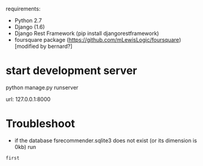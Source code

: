 requirements:
- Python 2.7
- Django (1.6)
- Django Rest Framework (pip install djangorestframework)
- foursquare package (https://github.com/mLewisLogic/foursquare) [modified by bernard?]

# start development server
python manage.py runserver

url: 127.0.0.1:8000


# Troubleshoot
- if the database fsrecommender.sqlite3 does not exist (or its dimension is 0kb) run
```python manage.py syncdb
first